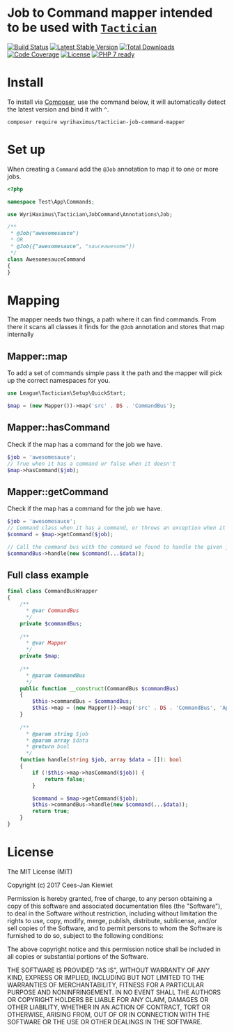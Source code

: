 # Job to Command mapper intended to be used with [`Tactician`](http://tactician.thephpleague.com/)

[![Build Status](https://travis-ci.org/WyriHaximus/php-tactician-job-command-mapper.svg?branch=master)](https://travis-ci.org/WyriHaximus/php-tactician-job-command-mapper)
[![Latest Stable Version](https://poser.pugx.org/WyriHaximus/tactician-job-command-mapper/v/stable.png)](https://packagist.org/packages/WyriHaximus/tactician-job-command-mapper)
[![Total Downloads](https://poser.pugx.org/WyriHaximus/tactician-job-command-mapper/downloads.png)](https://packagist.org/packages/WyriHaximus/tactician-job-command-mapper/stats)
[![Code Coverage](https://scrutinizer-ci.com/g/WyriHaximus/php-tactician-job-command-mapper/badges/coverage.png?b=master)](https://scrutinizer-ci.com/g/WyriHaximus/php-tactician-job-command-mapper/?branch=master)
[![License](https://poser.pugx.org/WyriHaximus/tactician-job-command-mapper/license.png)](https://packagist.org/packages/WyriHaximus/tactician-job-command-mapper)
[![PHP 7 ready](http://php7ready.timesplinter.ch/WyriHaximus/php-tactician-job-command-mapper/badge.svg)](https://travis-ci.org/WyriHaximus/php-tactician-job-command-mapper)


# Install

To install via [Composer](http://getcomposer.org/), use the command below, it will automatically detect the latest version and bind it with `^`.

```
composer require wyrihaximus/tactician-job-command-mapper
```

# Set up

When creating a `Command` add the `@Job` annotation to map it to one or more jobs.

```php
<?php

namespace Test\App\Commands;

use WyriHaximus\Tactician\JobCommand\Annotations\Job;

/**
 * @Job("awesomesauce")
 * OR
 * @Job({"awesomesauce", "sauceawesome"})
 */
class AwesomesauceCommand
{
}
```

# Mapping

The mapper needs two things, a path where it can find commands. From there it scans all classes it finds for the `@Job` annotation and stores that map internally

## Mapper::map

To add a set of commands simple pass it the path and the mapper will pick up the correct namespaces for you.

```php
use League\Tactician\Setup\QuickStart;

$map = (new Mapper())->map('src' . DS . 'CommandBus');
```

## Mapper::hasCommand

Check if the map has a command for the job we have.

```php
$job = 'awesomesauce';
// True when it has a command or false when it doesn't
$map->hasCommand($job);
```

## Mapper::getCommand

Check if the map has a command for the job we have.

```php
$job = 'awesomesauce';
// Command class when it has a command, or throws an exception when it doesn't
$command = $map->getCommand($job);

// Call the command bus with the command we found to handle the given job
$commandBus->handle(new $command(...$data));
```

## Full class example

```php
final class CommandBusWrapper
{
    /**
      * @var CommandBus
      */
    private $commandBus;
    
    /**
      * @var Mapper
      */
    private $map;
    
    /**
      * @param CommandBus
      */
    public function __construct(CommandBus $commandBus)
    {
        $this->commandBus = $commandBus;
        $this->map = (new Mapper())->map('src' . DS . 'CommandBus', 'App\CommandBus');
    }
    
    /**
      * @param string $job
      * @param array $data
      * @return bool
      */
    function handle(string $job, array $data = []): bool
    {
        if (!$this->map->hasCommand($job)) {
            return false;
        }

        $command = $map->getCommand($job);
        $this->commandBus->handle(new $command(...$data));
        return true;
    }
}
```

# License

The MIT License (MIT)

Copyright (c) 2017 Cees-Jan Kiewiet

Permission is hereby granted, free of charge, to any person obtaining a copy
of this software and associated documentation files (the "Software"), to deal
in the Software without restriction, including without limitation the rights
to use, copy, modify, merge, publish, distribute, sublicense, and/or sell
copies of the Software, and to permit persons to whom the Software is
furnished to do so, subject to the following conditions:

The above copyright notice and this permission notice shall be included in all
copies or substantial portions of the Software.

THE SOFTWARE IS PROVIDED "AS IS", WITHOUT WARRANTY OF ANY KIND, EXPRESS OR
IMPLIED, INCLUDING BUT NOT LIMITED TO THE WARRANTIES OF MERCHANTABILITY,
FITNESS FOR A PARTICULAR PURPOSE AND NONINFRINGEMENT. IN NO EVENT SHALL THE
AUTHORS OR COPYRIGHT HOLDERS BE LIABLE FOR ANY CLAIM, DAMAGES OR OTHER
LIABILITY, WHETHER IN AN ACTION OF CONTRACT, TORT OR OTHERWISE, ARISING FROM,
OUT OF OR IN CONNECTION WITH THE SOFTWARE OR THE USE OR OTHER DEALINGS IN THE
SOFTWARE.
